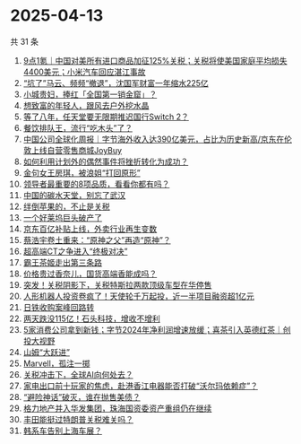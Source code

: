 # 2025-04-13

共 31 条

<!-- BEGIN 36KR -->
<!-- 最后更新时间 2025-04-13 02:30:52 +0800 -->
1. [9点1氪｜中国对美所有进口商品加征125%关税；关税将使美国家庭平均损失4400美元；小米汽车回应湛江事故](https://36kr.com/p/3245865675898504)
1. [“坑了”马云、频频“撤退”，沈国军财富一年缩水225亿](https://36kr.com/p/3245864503043593)
1. [小城贵妇，捧红「全国第一销金窟」？](https://36kr.com/p/3246462390697603)
1. [想致富的年轻人，跟风去户外挖水晶](https://36kr.com/p/3246708597227142)
1. [等了八年，任天堂要无限期推迟国行Switch 2？](https://36kr.com/p/3245848243486729)
1. [餐饮排队王，流行“吃木头”了？](https://36kr.com/p/3246575238119049)
1. [中国公司全球化周报｜字节海外收入达390亿美元，占比为历史新高/京东在伦敦上线自营零售商城JoyBuy](https://36kr.com/p/3246537730850819)
1. [如何利用计划外的偶然事件将挫折转化为成功？](https://36kr.com/p/3218832047672450)
1. [金句女王房琪，被浪姐“打回原形”](https://36kr.com/p/3245715098058372)
1. [领导者最重要的8项品质，看看你都有吗？](https://36kr.com/p/3246398881857154)
1. [中国的碳水天堂，别忘了武汉](https://36kr.com/p/3245760244350597)
1. [绊倒苹果的，不止是关税](https://36kr.com/p/3245902933590021)
1. [一个好莱坞巨头破产了](https://36kr.com/p/3246837685051653)
1. [京东百亿补贴上线，外卖行业再生变数](https://36kr.com/p/3245782074179593)
1. [蔡浩宇卷土重来：“原神之父”再造“原神”？](https://36kr.com/p/3246963561652743)
1. [超高端CT之争进入“终极对决”](https://36kr.com/p/3246398835605126)
1. [霸王茶姬走出第三条路](https://36kr.com/p/3245770921934850)
1. [价格贵过香奈儿，国货高端香能成吗？](https://36kr.com/p/3245773260193795)
1. [突发！关税阴影下，关税特斯拉两款顶级车型在华停售](https://36kr.com/p/3245794715854085)
1. [人形机器人投资卷疯了！天使轮千万起投，近一半项目融资超1亿元](https://36kr.com/p/3240895884371456)
1. [日铁收购案峰回路转](https://36kr.com/p/3242340107681800)
1. [两天跌没115亿！石头科技，增收不增利](https://36kr.com/p/3242304376546569)
1. [5家消费公司拿到新钱；字节2024年净利润增速放缓；喜茶引入英德红茶｜创投大视野](https://36kr.com/p/3246753652866691)
1. [山姆“大跃进”](https://36kr.com/p/3245727257034370)
1. [Marvell，孤注一掷](https://36kr.com/p/3246472884846601)
1. [关税冲击下，全球AI向何处去？](https://36kr.com/p/3245763090890377)
1. [家电出口前十玩家的焦虑，赴港香江电器能否打破“沃尔玛依赖症”？](https://36kr.com/p/3245814572721417)
1. [“避险神话”破灭，谁在抛售美债？](https://36kr.com/p/3246517024751235)
1. [格力地产并入华发集团，珠海国资委资产重组仍在继续](https://36kr.com/p/3246953634062852)
1. [丰田能挺过特朗普关税难关吗？](https://36kr.com/p/3246426310311554)
1. [韩系车告别上海车展？](https://36kr.com/p/3246427206024840)
<!-- END 36KR -->